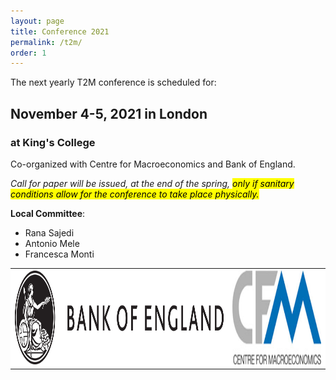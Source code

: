 ```yaml
---
layout: page
title: Conference 2021
permalink: /t2m/
order: 1
---
```


The next yearly T2M conference is scheduled for:

## November 4-5, 2021 in London


### at King's College

Co-organized with Centre for Macroeconomics and Bank of England.

<em>Call for paper will be issued, at the end of the spring, <mark>only if sanitary conditions allow for the conference to take place physically.</mark></em>

__Local Committee__:
- Rana Sajedi
- Antonio Mele
- Francesca Monti



<table style="width:100%" >
	<th style="background-color: white">
		<img src="/assets/img/logos/boe.svg" height=150 alt="BOE" >
	</th>	
    <th style="background-color: white">
		<img src="/assets/img/logos/cfm.jpg" height=150 alt="CfM ">
	</th>
</table>
